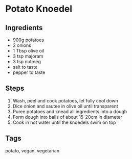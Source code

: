 # Potato Knoedel

## Ingredients

* 900g potatoes 
* 2 onions
* 1 Tbsp olive oil
* 3 tsp majoram
* 3 tsp nutmeg
* salt to taste
* pepper to taste

## Steps

1. Wash, peel and cook potatoes, let fully cool down
2. Dice onion and sautee in olive oil until transparent
3. Puree potatoes and knead all ingredients into a dough
4. Form dough into balls of about 15-20cm in diameter
5. Cook in hot water until the knoedels swim on top

## Tags
potato, vegan, vegetarian
